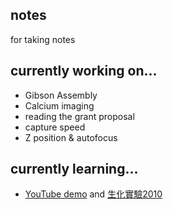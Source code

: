 ## notes
for taking notes

## currently working on...
* Gibson Assembly
* Calcium imaging
* reading the grant proposal
* capture speed
* Z position & autofocus

## currently learning...
* [YouTube demo](https://www.youtube.com/channel/UCiobBP6iDHd6bC2wwbidhWQ) and [生化實驗2010](https://sites.google.com/site/cgubcstdexp2/Home/shi-yan-jiang-yi)
